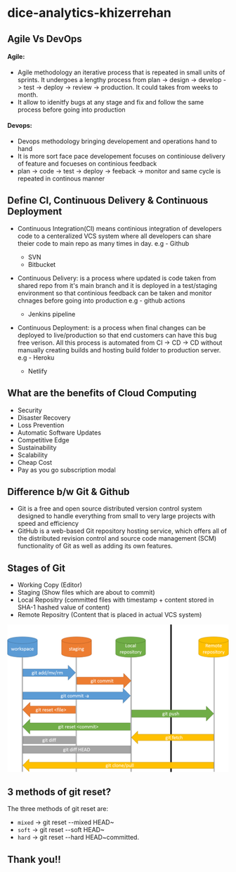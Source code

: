 # dice-analytics-khizerrehan


## Agile Vs DevOps

#### Agile: 
- Agile methodology an iterative process that is repeated in small units of sprints. It undergoes a lengthy
process from plan -> design -> develop -> test -> deploy -> review -> production. It could takes from weeks
to month.
- It allow to idenitfy bugs at any stage and fix and follow the same process before going into production

#### Devops: 
- Devops methodology bringing developement and operations hand to hand
- It is more sort face pace developement focuses on continiouse delivery of 
feature and focueses on continious feedback
- plan -> code -> test -> deploy -> feeback -> monitor  and same cycle is repeated
 in continous manner

## Define CI, Continuous Delivery & Continuous Deployment
- Continuous Integration(CI) means continious integration of developers code to a centeralized VCS system 
where all developers can share theier code to main repo as many times in day. 
 e.g - Github
     - SVN
     - Bitbucket

- Continuous Delivery: is a process where updated is code taken from shared repo from it's main branch and it
is deployed in a test/staging environment so that continious feedback can be taken and monitor chnages before
going into production
 e.g - github actions
     - Jenkins pipeline

- Continuous Deployment: is a process when final changes can be deployed to live/production so that end customers can have this bug free verison. All this process is automated from CI -> CD -> CD without manually 
creating builds and hosting build folder to production server.
 e.g - Heroku
     - Netlify

## What are the benefits of Cloud Computing
- Security
- Disaster Recovery
- Loss Prevention
- Automatic Software Updates
- Competitive Edge
- Sustainability
- Scalability
- Cheap Cost 
- Pay as you go subscription modal

## Difference b/w Git & Github

- Git is a free and open source distributed version control system designed to handle everything from small to very large projects with speed and efficiency
- GitHub is a web-based Git repository hosting service, which offers all of the distributed revision control and source code management (SCM) functionality of Git as well as adding its own features.

## Stages of Git
- Working Copy (Editor)
- Staging (Show files which are about to commit)
- Local Repositry (committed files with timestamp + content stored in SHA-1 hashed value of content)
- Remote Repositry (Content that is placed in actual VCS system)

<img src="https://github.com/khizerrehan92/dice-analytics-khizerrehan/blob/main/git-stages.png" alt="git-stages" />

## 3 methods of git reset?
The three methods of git reset are:
- `mixed` -> git reset --mixed HEAD~<no-of-commits>
- `soft`  -> git reset --soft HEAD~<no-of-commits>
- `hard`  -> git reset --hard HEAD~<no-of-commits>committed.


## Thank you!!
